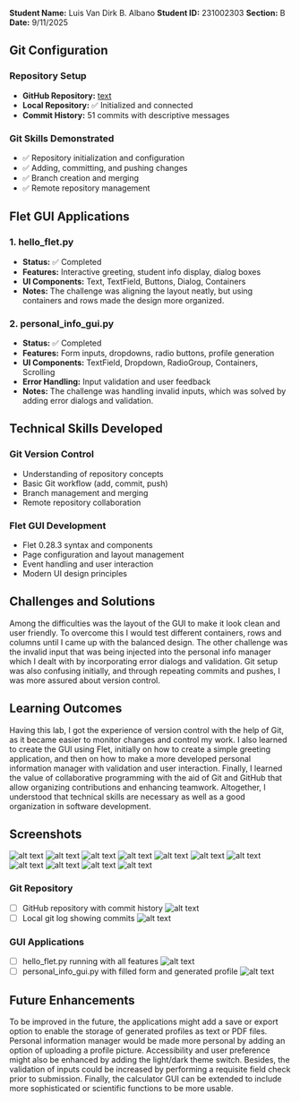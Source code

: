 **Student Name:** Luis Van Dirk B. Albano
**Student ID:** 231002303
**Section:** B
**Date:** 9/11/2025

## Git Configuration

### Repository Setup
- **GitHub Repository:** [text](https://github.com/Luisss609/cccs106-projects)
- **Local Repository:** ✅ Initialized and connected
- **Commit History:** 51 commits with descriptive messages

### Git Skills Demonstrated
- ✅ Repository initialization and configuration
- ✅ Adding, committing, and pushing changes
- ✅ Branch creation and merging
- ✅ Remote repository management

## Flet GUI Applications

### 1. hello_flet.py
- **Status:** ✅ Completed
- **Features:** Interactive greeting, student info display, dialog boxes
- **UI Components:** Text, TextField, Buttons, Dialog, Containers
- **Notes:** The challenge was aligning the layout neatly, but using containers and rows made the design more organized.

### 2. personal_info_gui.py
- **Status:** ✅ Completed
- **Features:** Form inputs, dropdowns, radio buttons, profile generation
- **UI Components:** TextField, Dropdown, RadioGroup, Containers, Scrolling
- **Error Handling:** Input validation and user feedback
- **Notes:** The challenge was handling invalid inputs, which was solved by adding error dialogs and validation.

## Technical Skills Developed

### Git Version Control
- Understanding of repository concepts
- Basic Git workflow (add, commit, push)
- Branch management and merging
- Remote repository collaboration

### Flet GUI Development
- Flet 0.28.3 syntax and components
- Page configuration and layout management
- Event handling and user interaction
- Modern UI design principles

## Challenges and Solutions

Among the difficulties was the layout of the GUI to make it look clean and user friendly. To overcome this I would test different containers, rows and columns until I came up with the balanced design. The other challenge was the invalid input that was being injected into the personal info manager which I dealt with by incorporating error dialogs and validation. Git setup was also confusing initially, and through repeating commits and pushes, I was more assured about version control.

## Learning Outcomes

Having this lab, I got the experience of version control with the help of Git, as it became easier to monitor changes and control my work. I also learned to create the GUI using Flet, initially on how to create a simple greeting application, and then on how to make a more developed personal information manager with validation and user interaction. Finally, I learned the value of collaborative programming with the aid of Git and GitHub that allow organizing contributions and enhancing teamwork. Altogether, I understood that technical skills are necessary as well as a good organization in software development.

## Screenshots
![alt text](lab2_screenshots/image1.png)
![alt text](lab2_screenshots/image2.png)
![alt text](lab2_screenshots/image3.png)
![alt text](lab2_screenshots/image4.png)
![alt text](<lab2_screenshots/Screenshot 2025-09-09 000349.png>)
![alt text](<lab2_screenshots/Screenshot 2025-09-09 000406.png>)
![alt text](<lab2_screenshots/Screenshot 2025-09-09 000420.png>)
![alt text](<lab2_screenshots/Screenshot 2025-09-09 000529.png>)
![alt text](<lab2_screenshots/Screenshot 2025-09-09 000539.png>)
![alt text](<lab2_screenshots/Screenshot 2025-09-09 000558.png>)
![alt text](<lab2_screenshots/Screenshot 2025-09-09 000613.png>)

### Git Repository
- [ ] GitHub repository with commit history
![alt text](lab2_screenshots/image1.png)
- [ ] Local git log showing commits
![alt text](lab2_screenshots/image3.png)

### GUI Applications
- [ ] hello_flet.py running with all features
![alt text](lab2_screenshots/image2.png)
- [ ] personal_info_gui.py with filled form and generated profile
![alt text](lab2_screenshots/image4.png)

## Future Enhancements
To be improved in the future, the applications might add a save or export option to enable the storage of generated profiles as text or PDF files. Personal information manager would be made more personal by adding an option of uploading a profile picture. Accessibility and user preference might also be enhanced by adding the light/dark theme switch. Besides, the validation of inputs could be increased by performing a requisite field check prior to submission. Finally, the calculator GUI can be extended to include more sophisticated or scientific functions to be more usable.